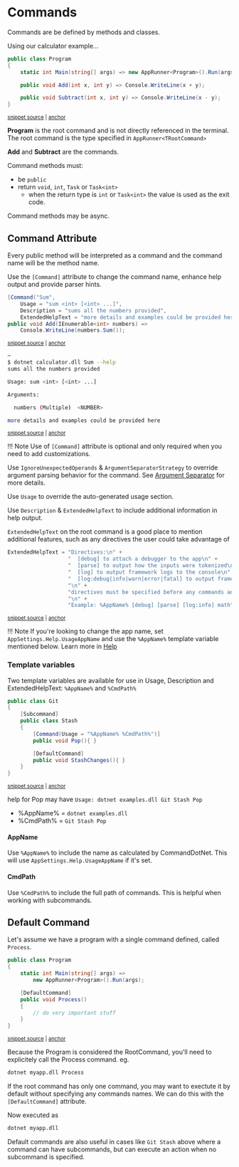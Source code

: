 # Commands

Commands are be defined by methods and classes.

Using our calculator example...

<!-- snippet: getting_started_1_calculator -->
<a id='snippet-getting_started_1_calculator'></a>
```c#
public class Program
{
    static int Main(string[] args) => new AppRunner<Program>().Run(args);

    public void Add(int x, int y) => Console.WriteLine(x + y);

    public void Subtract(int x, int y) => Console.WriteLine(x - y);
}
```
<sup><a href='https://github.com/bilal-fazlani/commanddotnet/blob/master/CommandDotNet.DocExamples/GettingStarted/GettingStarted_1_Calculator.cs#L11-L20' title='Snippet source file'>snippet source</a> | <a href='#snippet-getting_started_1_calculator' title='Start of snippet'>anchor</a></sup>
<!-- endSnippet -->

__Program__ is the root command and is not directly referenced in the terminal. The root command is the type specified in `AppRunner<TRootCommand>`

__Add__ and __Subtract__ are the commands. 

Command methods must:

- be `public`
- return `void`, `int`, `Task` or `Task<int>`
    - when the return type is `int` or `Task<int>` the value is used as the exit code.

Command methods may be async.

## Command Attribute

Every public method will be interpreted as a command and the command name will be the method name.

Use the `[Command]` attribute to change the command name, enhance help output and provide parser hints.

<!-- snippet: commands_1_calculator -->
<a id='snippet-commands_1_calculator'></a>
```c#
[Command("Sum",
    Usage = "sum <int> [<int> ...]",
    Description = "sums all the numbers provided",
    ExtendedHelpText = "more details and examples could be provided here")]
public void Add(IEnumerable<int> numbers) =>
    Console.WriteLine(numbers.Sum());
```
<sup><a href='https://github.com/bilal-fazlani/commanddotnet/blob/master/CommandDotNet.DocExamples/Commands/Eg1_Minimum/Calculator.cs#L13-L20' title='Snippet source file'>snippet source</a> | <a href='#snippet-commands_1_calculator' title='Start of snippet'>anchor</a></sup>
<!-- endSnippet -->

<!-- snippet: commands_1_calculator_sum_help -->
<a id='snippet-commands_1_calculator_sum_help'></a>
```bash
~
$ dotnet calculator.dll Sum --help
sums all the numbers provided

Usage: sum <int> [<int> ...]

Arguments:

  numbers (Multiple)  <NUMBER>

more details and examples could be provided here
```
<sup><a href='https://github.com/bilal-fazlani/commanddotnet/blob/master/CommandDotNet.DocExamples/BashSnippets/commands_1_calculator_sum_help.bash#L1-L13' title='Snippet source file'>snippet source</a> | <a href='#snippet-commands_1_calculator_sum_help' title='Start of snippet'>anchor</a></sup>
<!-- endSnippet -->

!!! Note
    Use of `[Command]` attribute is optional and only required when you need to add customizations. 

Use `IgnoreUnexpectedOperands` & `ArgumentSeparatorStrategy` to override argument parsing behavior for the command. See [Argument Separator](../ArgumentValues/argument-separator.md) for more details.

Use `Usage` to override the auto-generated usage section.

Use `Description` & `ExtendedHelpText` to include additional information in help output.

`ExtendedHelpText` on the root command is a good place to mention additional features, such as any directives the user could take advantage of

<!-- snippet: extended_help_text -->
<a id='snippet-extended_help_text'></a>
```c#
ExtendedHelpText = "Directives:\n" +
                   "  [debug] to attach a debugger to the app\n" +
                   "  [parse] to output how the inputs were tokenized\n" +
                   "  [log] to output framework logs to the console\n" +
                   "  [log:debug|info|warn|error|fatal] to output framework logs for the given level or above\n" +
                   "\n" +
                   "directives must be specified before any commands and arguments.\n" +
                   "\n" +
                   "Example: %AppName% [debug] [parse] [log:info] math")]
```
<sup><a href='https://github.com/bilal-fazlani/commanddotnet/blob/master/CommandDotNet.Example/Examples.cs#L7-L17' title='Snippet source file'>snippet source</a> | <a href='#snippet-extended_help_text' title='Start of snippet'>anchor</a></sup>
<!-- endSnippet -->

!!! Note
    If you're looking to change the app name, set `AppSettings.Help.UsageAppName` and use the `%AppName%` template variable mentioned below. Learn more in [Help](../Help/help.md#usageappnamestyle)

### Template variables

Two template variables are available for use in Usage, Description and ExtendedHelpText: `%AppName%` and `%CmdPath%`

<!-- snippet: commands_git -->
<a id='snippet-commands_git'></a>
```c#
public class Git
{
    [Subcommand]
    public class Stash
    {
        [Command(Usage = "%AppName% %CmdPath%")]
        public void Pop(){ }

        [DefaultCommand]
        public void StashChanges(){ }
    }
}
```
<sup><a href='https://github.com/bilal-fazlani/commanddotnet/blob/master/CommandDotNet.DocExamples/Commands/Eg1_Minimum/Git.cs#L3-L16' title='Snippet source file'>snippet source</a> | <a href='#snippet-commands_git' title='Start of snippet'>anchor</a></sup>
<!-- endSnippet -->

help for Pop may have `Usage: dotnet examples.dll Git Stash Pop`

- %AppName% = `dotnet examples.dll`
- %CmdPath% = `Git Stash Pop`

#### AppName

Use `%AppName%` to include the name as calculated by CommandDotNet. This will use `AppSettings.Help.UsageAppName` if it's set. 

#### CmdPath

Use `%CmdPath%` to include the full path of commands. This is helpful when working with subcommands.

## Default Command

Let's assume we have a program with a single command defined, called `Process`. 

<!-- snippet: commands_default_command -->
<a id='snippet-commands_default_command'></a>
```c#
public class Program
{
    static int Main(string[] args) =>
        new AppRunner<Program>().Run(args);

    [DefaultCommand]
    public void Process()
    {
        // do very important stuff
    }
}
```
<sup><a href='https://github.com/bilal-fazlani/commanddotnet/blob/master/CommandDotNet.DocExamples/Commands/Eg1_Minimum/Process.cs#L3-L15' title='Snippet source file'>snippet source</a> | <a href='#snippet-commands_default_command' title='Start of snippet'>anchor</a></sup>
<!-- endSnippet -->

Because the Program is considered the RootCommand, you'll need to explicitely call the Process command. eg.

```bash
dotnet myapp.dll Process
```

If the root command has only one command, you may want to exectute it by default without specifying any commands names. 
We can do this with the `[DefaultCommand]` attribute.

Now executed as

```bash
dotnet myapp.dll
```

Default commands are also useful in cases like `Git Stash` above where a command can have subcommands, but can execute an action when no subcommand is specified.
